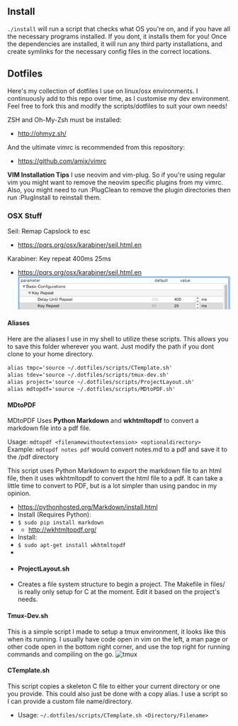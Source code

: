 ## Install
`./install` will run a script that checks what OS you're on, and if you have 
all the necessary programs installed. If you dont, it installs them for you!
Once the dependencies are installed, it will run any third party installations,
and create symlinks for the necessary config files in the correct locations.

## Dotfiles
Here's my collection of dotfiles I use on linux/osx environments.
I continuously add to this repo over time, as I customise my dev environment.
Feel free to fork this and modify the scripts/dotfiles to suit your own needs!

ZSH and Oh-My-Zsh must be installed:
- http://ohmyz.sh/

And the ultimate vimrc is recommended from this repository:
- https://github.com/amix/vimrc


**VIM Installation Tips**
I use neovim and vim-plug. So if you're using regular vim you might want to
remove the neovim specific plugins from my vimrc. Also, you might need to run
:PlugClean to remove the plugin directories then run :PlugInstall to reinstall
them.

### OSX Stuff
Seil: Remap Capslock to esc
- https://pqrs.org/osx/karabiner/seil.html.en

Karabiner: Key repeat 400ms 25ms
- https://pqrs.org/osx/karabiner/seil.html.en
![Karabiner Settings 400ms Delay 25ms Repeat](/img/karabinersettings.png)

#### Aliases
Here are the aliases I use in my shell to utilize these scripts. This allows you to save
this folder wherever you want. Just modify the path if you dont clone to your home
directory.
````
alias tmpc='source ~/.dotfiles/scripts/CTemplate.sh'
alias tdev='source ~/.dotfiles/scripts/tmux-dev.sh'
alias project='source ~/.dotfiles/scripts/ProjectLayout.sh'
alias mdtopdf='source ~/.dotfiles/scripts/MDtoPDF.sh'
````

#### MDtoPDF
MDtoPDF Uses **Python Markdown** and **wkhtmltopdf** to convert a markdown file into a pdf
file.

Usage: `mdtopdf <filenamewithoutextension> <optionaldirectory>`  
Example: `mdtopdf notes pdf` would convert notes.md to a pdf and save it to the /pdf
directory

This script uses Python Markdown to export the markdown file to an html file, then it uses
wkhtmltopdf to convert the html file to a pdf. It can take a little time to convert to
PDF, but is a lot simpler than using pandoc in my opinion.

* https://pythonhosted.org/Markdown/install.html
* Install (Requires Python):
* `$ sudo pip install markdown`
* * http://wkhtmltopdf.org/
* Install:
* `$ sudo apt-get install wkhtmltopdf`
*
* #### ProjectLayout.sh
* Creates a file system structure to begin a project. The Makefile in files/ is really
only setup for C at the moment. Edit it based on the project's needs.

#### Tmux-Dev.sh
This is a simple script I made to setup a tmux environment, it looks like this when its
running. I usually have code open in vim on the left, a man page or other code open in the
bottom right corner, and use the top right for running commands and compiling on the go.
![tmux](files/tmux.png)

#### CTemplate.sh
This script copies a skeleton C file to either your current directory or one you provide.
This could also just be done with a copy alias. I use a script so I can provide a custom
file name/directory.
* Usage: `~/.dotfiles/scripts/CTemplate.sh <Directory/Filename>`
